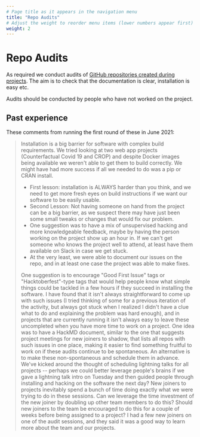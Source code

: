 ```yaml
---
# Page title as it appears in the navigation menu
title: "Repo Audits"
# Adjust the weight to reorder menu items (lower numbers appear first)
weight: 2
---
```


# Repo Audits

As required we conduct audits of [GitHub repositories created during projects](https://link/to/page/on/project/repos). The aim is to check that the documentation is clear, installation is easy etc.

Audits should be conducted by people who have not worked on the project.

## Past experience

These comments from running the first round of these in June 2021:

> Installation is a big barrier for software with complex build requirements. We tried looking at two web app projects (Counterfactual Covid 19 and CROP) and despite Docker images being available we weren't able to get them to build correctly. We might have had more success if all we needed to do was a pip or CRAN install.
>
> - First lesson: installation is ALWAYS harder than you think, and we need to get more fresh eyes on build instructions if we want our software to be easily usable.
> - Second Lesson: Not having someone on hand from the project can be a big barrier, as we suspect there may have just been some small tweaks or changes that would fix our problem.
> - One suggestion was to have a mix of unsupervised hacking and more knowledgeable feedback, maybe by having the person working on the project show up an hour in. If we can't get someone who knows the project well to attend, at least have them available on Slack in case we get stuck.
> - At the very least, we were able to document our issues on the repo, and in at least one case the project was able to make fixes.
>
> One suggestion is to encourage "Good First Issue" tags or "Hacktoberfest"-type tags that would help people know what simple things could be tackled in a few hours if they succeed in installing the software. I have found that it isn't always straightforward to come up with such issues (I tried thinking of some for a previous iteration of the activity, but always got stuck when I realized I didn't have a clue what to do and explaining the problem was hard enough), and in projects that are currently running it isn't always easy to leave these uncompleted when you have more time to work on a project.
> One idea was to have a HackMD document, similar to the one that suggests project meetings for new joiners to shadow, that lists all repos with such issues in one place, making it easier to find something fruitful to work on if these audits continue to be spontaneous.
> An alternative is to make these non-spontaneous and schedule them in advance. We've kicked around the thought of scheduling lightning talks for all projects -- perhaps we could better leverage people's brains if we gave a lightning talk intro on Tuesday and then guided people through installing and hacking on the software the next day?
> New joiners to projects inevitably spend a bunch of time doing exactly what we were trying to do in these sessions. Can we leverage the time investment of the new joiner by doubling up other team members to do this?
> Should new joiners to the team be encouraged to do this for a couple of weeks before being assigned to a project? I had a few new joiners on one of the audit sessions, and they said it was a good way to learn more about the team and our projects.
